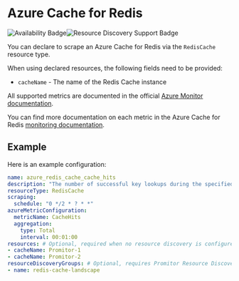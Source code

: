 # Azure Cache for Redis

![Availability Badge](https://img.shields.io/badge/Available%20Starting-v1.0-green.svg)![Resource Discovery Support Badge](https://img.shields.io/badge/Support%20for%20Resource%20Discovery-Yes-green.svg)

You can declare to scrape an Azure Cache for Redis via the `RedisCache` resource
type.

When using declared resources, the following fields need to be provided:

- `cacheName` - The name of the Redis Cache instance

All supported metrics are documented in the official [Azure Monitor documentation](https://docs.microsoft.com/en-us/azure/azure-monitor/platform/metrics-supported#microsoftcacheredis).

You can find more documentation on each metric in the Azure Cache for Redis
[monitoring documentation](https://docs.microsoft.com/en-us/azure/azure-cache-for-redis/cache-how-to-monitor#available-metrics-and-reporting-intervals).

## Example

Here is an example configuration:

```yaml
name: azure_redis_cache_cache_hits
description: "The number of successful key lookups during the specified reporting interval. This maps to keyspace_hits from the Redis INFO command."
resourceType: RedisCache
scraping:
  schedule: "0 */2 * ? * *"
azureMetricConfiguration:
  metricName: CacheHits
  aggregation:
    type: Total
    interval: 00:01:00
resources: # Optional, required when no resource discovery is configured
- cacheName: Promitor-1
- cacheName: Promitor-2
resourceDiscoveryGroups: # Optional, requires Promitor Resource Discovery agent (https://promitor.io/concepts/how-it-works#using-resource-discovery)
- name: redis-cache-landscape
```
